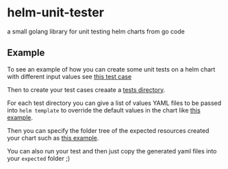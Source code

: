 # helm-unit-tester

a small golang library for unit testing helm charts from go code

## Example

To see an example of how you can create some unit tests on a helm chart with different input values see [this test case](pkg/asserts_test.go#L11-L14)

Then to create your test cases creaate a [tests directory](pkg/test_data/tests). 

For each test directory you can give a list of values YAML files to be passed into `helm template` to override the default values in the chart like [this example](pkg/test_data/tests/knative/values).

Then you can specify the folder tree of the expected resources created your chart such as [this example](pkg/test_data/tests/default/expected/apps/v1/Deployment).

You can also run your test and then just copy the generated yaml files into your `expected` folder ;) 